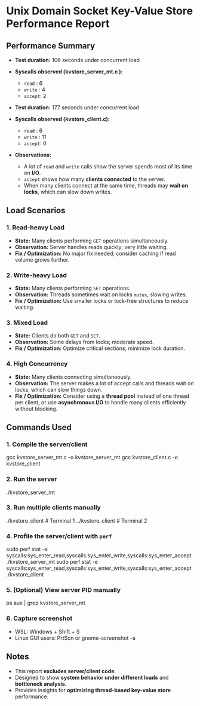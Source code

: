 # Unix Domain Socket Key-Value Store Performance Report

## Performance Summary

* **Test duration:** 106 seconds under concurrent load
* **Syscalls observed (kvstore_server_mt.c ):**

  * `read`  : 6
  * `write` : 4
  * `accept`: 2

* **Test duration:** 177 seconds under concurrent load
* **Syscalls observed (kvstore_client.c):**

  * `read`  : 6
  * `write` : 11
  * `accept`: 0

* **Observations:**

  * A lot of `read` and `write` calls show the server spends most of its time on **I/O**.
  * `accept` shows how many **clients connected** to the server.
  * When many clients connect at the same time, threads may **wait on locks**, which can slow down writes.

## Load Scenarios

### 1. Read-heavy Load

* **State:** Many clients performing `GET` operations simultaneously.
* **Observation:** Server handles reads quickly; very little waiting.
* **Fix / Optimization:** No major fix needed; consider caching if read volume grows further.

### 2. Write-heavy Load

* **State:** Many clients performing `SET` operations.
* **Observation:** Threads sometimes wait on locks `mutex`, slowing writes.
* **Fix / Optimization:** Use smaller locks or lock-free structures to reduce waiting.

### 3. Mixed Load

* **State:** Clients do both `GET` and `SET`.
* **Observation:** Some delays from locks; moderate speed.
* **Fix / Optimization:** Optimize critical sections; minimize lock duration.

### 4. High Concurrency

* **State:** Many clients connecting simultaneously.
* **Observation:** The server makes a lot of accept calls and threads wait on locks, which can slow things down.
* **Fix / Optimization:** Consider using a **thread pool** instead of one thread per client, or use **asynchronous I/O** to handle many clients efficiently without blocking.

## Commands Used

### 1. Compile the server/client

gcc kvstore_server_mt.c -o kvstore_server_mt
gcc kvstore_client.c -o kvstore_client


### 2. Run the server
./kvstore_server_mt

### 3. Run multiple clients manually
./kvstore_client   # Terminal 1
../kvstore_client   # Terminal 2

### 4. Profile the server/client with `perf`
sudo perf stat -e syscalls:sys_enter_read,syscalls:sys_enter_write,syscalls:sys_enter_accept ./kvstore_server_mt
sudo perf stat -e syscalls:sys_enter_read,syscalls:sys_enter_write,syscalls:sys_enter_accept ./kvstore_client

### 5. (Optional) View server PID manually
ps aux | grep kvstore_server_mt
### 6. Capture screenshot 
* WSL: Windows + Shift + S
* Linux GUI users: PrtScn or gnome-screenshot -a

## Notes

* This report **excludes server/client code**.
* Designed to show **system behavior under different loads** and **bottleneck analysis**.
* Provides insights for **optimizing thread-based key-value store** performance.

